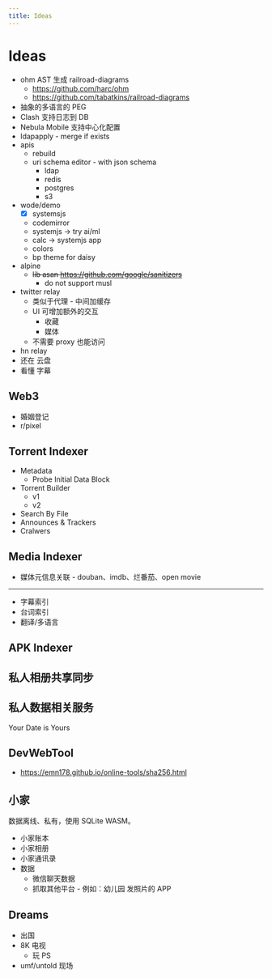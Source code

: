 ```yaml
---
title: Ideas
---
```


# Ideas

- ohm AST 生成 railroad-diagrams
  - https://github.com/harc/ohm
  - https://github.com/tabatkins/railroad-diagrams
- 抽象的多语言的 PEG
- Clash 支持日志到 DB
- Nebula Mobile 支持中心化配置
- ldapapply - merge if exists
- apis
  - rebuild
  - uri schema editor - with json schema
    - ldap
    - redis
    - postgres
    - s3
- wode/demo
  - [x] systemsjs
  - codemirror
  - systemjs -> try ai/ml
  - calc -> systemjs app
  - colors
  - bp theme for daisy
- alpine
  - ~~lib asan https://github.com/google/sanitizers~~
    - do not support musl
- twitter relay
  - 类似于代理 - 中间加缓存
  - UI 可增加额外的交互
    - 收藏
    - 媒体
  - 不需要 proxy 也能访问
- hn relay
- 还在 云盘
- 看懂 字幕

## Web3

- 婚姻登记
- r/pixel

## Torrent Indexer

- Metadata
  - Probe Initial Data Block
- Torrent Builder
  - v1
  - v2
- Search By File
- Announces & Trackers
- Cralwers

## Media Indexer

- 媒体元信息关联 - douban、imdb、烂番茄、open movie

---

- 字幕索引
- 台词索引
- 翻译/多语言

## APK Indexer

## 私人相册共享同步

## 私人数据相关服务

Your Date is Yours

## DevWebTool

- https://emn178.github.io/online-tools/sha256.html

## 小家

数据离线、私有，使用 SQLite WASM。

- 小家账本
- 小家相册
- 小家通讯录
- 数据
  - 微信聊天数据
  - 抓取其他平台 - 例如：幼儿园 发照片的 APP

## Dreams

- 出国
- 8K 电视
  - 玩 PS
- umf/untold 现场
